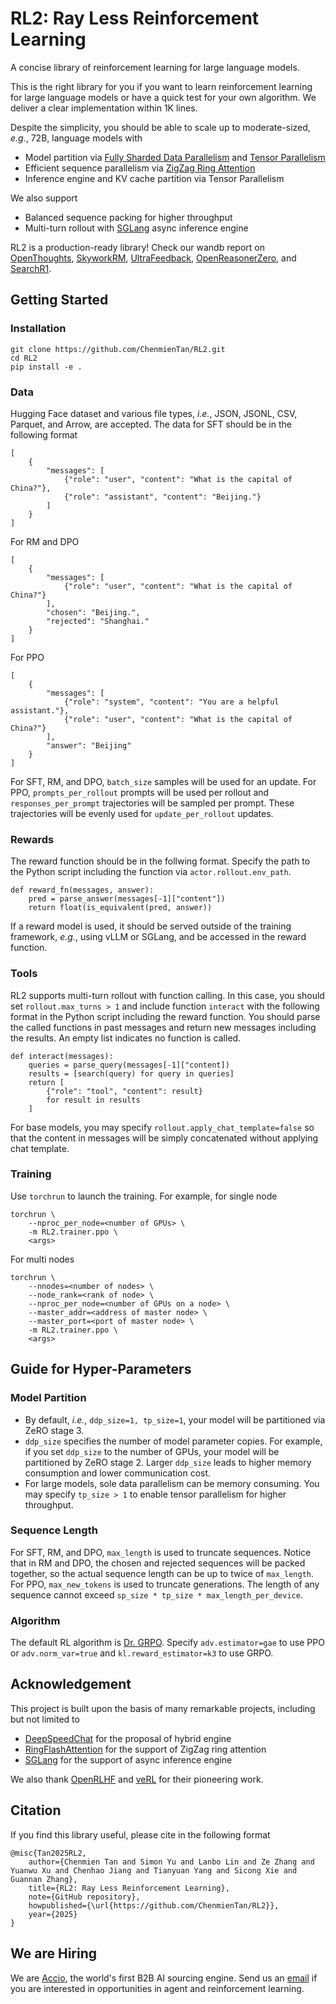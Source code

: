 # RL2: Ray Less Reinforcement Learning

A concise library of reinforcement learning for large language models.

This is the right library for you if you want to learn reinforcement learning for large language models or have a quick test for your own algorithm.
We deliver a clear implementation within 1K lines.


Despite the simplicity, you should be able to scale up to moderate-sized, *e.g.*, 72B, language models with

* Model partition via [Fully Sharded Data Parallelism](https://docs.pytorch.org/docs/stable/distributed.fsdp.fully_shard.html) and [Tensor Parallelism](https://docs.pytorch.org/docs/stable/distributed.tensor.parallel.html)
* Efficient sequence parallelism via [ZigZag Ring Attention](https://github.com/zhuzilin/ring-flash-attention)
* Inference engine and KV cache partition via Tensor Parallelism

We also support

* Balanced sequence packing for higher throughput
* Multi-turn rollout with [SGLang](https://github.com/sgl-project/sglang) async inference engine

RL2 is a production-ready library! Check our wandb report on [OpenThoughts](https://wandb.ai/chenmientan/OpenThoughts_archive), [SkyworkRM](https://wandb.ai/chenmientan/SkyworkRM_archive), [UltraFeedback](https://wandb.ai/chenmientan/UltraFeedback_archive), [OpenReasonerZero](https://wandb.ai/chenmientan/OpenReasonerZero_archive), and [SearchR1](https://wandb.ai/chenmientan/SearchR1_archive).

## Getting Started


### Installation

```
git clone https://github.com/ChenmienTan/RL2.git
cd RL2
pip install -e .
```


### Data

Hugging Face dataset and various file types, *i.e.*, JSON, JSONL, CSV, Parquet, and Arrow, are accepted.
The data for SFT should be in the following format
```
[
    {
        "messages": [
            {"role": "user", "content": "What is the capital of China?"},
            {"role": "assistant", "content": "Beijing."}
        ]
    }
]
```
For RM and DPO
```
[
    {
        "messages": [
            {"role": "user", "content": "What is the capital of China?"}
        ],
        "chosen": "Beijing.",
        "rejected": "Shanghai."
    }
]
```
For PPO
```
[
    {
        "messages": [
            {"role": "system", "content": "You are a helpful assistant."},
            {"role": "user", "content": "What is the capital of China?"}
        ],
        "answer": "Beijing"
    }
]
```

For SFT, RM, and DPO, `batch_size` samples will be used for an update.
For PPO, `prompts_per_rollout` prompts will be used per rollout and `responses_per_prompt` trajectories will be sampled per prompt.
These trajectories will be evenly used for `update_per_rollout` updates.

### Rewards

The reward function should be in the follwing format.
Specify the path to the Python script including the function via `actor.rollout.env_path`.

```
def reward_fn(messages, answer):
    pred = parse_answer(messages[-1]["content"])
    return float(is_equivalent(pred, answer))
```

If a reward model is used, it should be served outside of the training framework, *e.g.*, using vLLM or SGLang, and be accessed in the reward function.

### Tools

RL2 supports multi-turn rollout with function calling.
In this case, you should set `rollout.max_turns > 1` and include function `interact` with the following format in the Python script including the reward function.
You should parse the called functions in past messages and return new messages including the results.
An empty list indicates no function is called.

```
def interact(messages):
    queries = parse_query(messages[-1]["content])
    results = [search(query) for query in queries]
    return [
        {"role": "tool", "content": result}
        for result in results
    ]
```
For base models, you may specify `rollout.apply_chat_template=false` so that the content in messages will be simply concatenated without applying chat template.

### Training

Use `torchrun` to launch the training. For example, for single node
```
torchrun \
    --nproc_per_node=<number of GPUs> \
    -m RL2.trainer.ppo \
    <args>
```
For multi nodes
```
torchrun \
    --nnodes=<number of nodes> \
    --node_rank=<rank of node> \
    --nproc_per_node=<number of GPUs on a node> \
    --master_addr=<address of master node> \
    --master_port=<port of master node> \
    -m RL2.trainer.ppo \
    <args>
```

## Guide for Hyper-Parameters

### Model Partition

* By default, *i.e.*, `ddp_size=1, tp_size=1`, your model will be partitioned via ZeRO stage 3.
* `ddp_size` specifies the number of model parameter copies.
For example, if you set `ddp_size` to the number of GPUs, your model will be partitioned by ZeRO stage 2.
Larger `ddp_size` leads to higher memory consumption and lower communication cost.
* For large models, sole data parallelism can be memory consuming.
You may specify `tp_size > 1` to enable tensor parallelism for higher throughput. 


### Sequence Length

For SFT, RM, and DPO, `max_length` is used to truncate sequences.
Notice that in RM and DPO, the chosen and rejected sequences will be packed together, so the actual sequence length can be up to twice of `max_length`.
For PPO, `max_new_tokens` is used to truncate generations.
The length of any sequence cannot exceed `sp_size * tp_size * max_length_per_device`.

### Algorithm

The default RL algorithm is [Dr. GRPO](https://arxiv.org/abs/2503.20783).
Specify `adv.estimator=gae` to use PPO or `adv.norm_var=true` and `kl.reward_estimator=k3` to use GRPO.

## Acknowledgement

This project is built upon the basis of many remarkable projects, including but not limited to
* [DeepSpeedChat](https://github.com/deepspeedai/DeepSpeedExamples/tree/master/applications/DeepSpeed-Chat) for the proposal of hybrid engine
* [RingFlashAttention](https://github.com/zhuzilin/ring-flash-attention) for the support of ZigZag ring attention
* [SGLang](https://github.com/sgl-project/sglang) for the support of async inference engine

We also thank [OpenRLHF](https://github.com/OpenRLHF/OpenRLHF) and [veRL](https://github.com/volcengine/verl) for their pioneering work.

## Citation
If you find this library useful, please cite in the following format
```
@misc{Tan2025RL2,
    author={Chenmien Tan and Simon Yu and Lanbo Lin and Ze Zhang and Yuanwu Xu and Chenhao Jiang and Tianyuan Yang and Sicong Xie and Guannan Zhang},
    title={RL2: Ray Less Reinforcement Learning},
    note={GitHub repository},
    howpublished={\url{https://github.com/ChenmienTan/RL2}},
    year={2025}
}
```

## We are Hiring

We are [Accio](https://www.accio.com/), the world's first B2B AI sourcing engine.
Send us an [email](mailto:accio241112@gmail.com) if you are interested in opportunities in agent and reinforcement learning.
